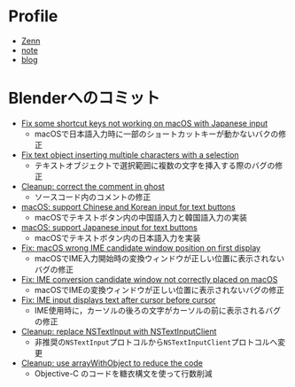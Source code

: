 # Profile

* [Zenn](https://zenn.dev/hzuika)
* [note](https://note.com/hzuika/)
* [blog](https://hzuika.com/blog/)

# Blenderへのコミット

* [Fix some shortcut keys not working on macOS with Japanese input](https://developer.blender.org/rB7336af325937)
  * macOSで日本語入力時に一部のショートカットキーが動かないバクの修正
* [Fix text object inserting multiple characters with a selection](https://developer.blender.org/rB8830cfe54160)
  * テキストオブジェクトで選択範囲に複数の文字を挿入する際のバグの修正 
* [Cleanup: correct the comment in ghost](https://developer.blender.org/rB22bef356aedd)
  * ソースコード内のコメントの修正
* [macOS: support Chinese and Korean input for text buttons](https://developer.blender.org/rB0ef794b5534a)
  * macOSでテキストボタン内の中国語入力と韓国語入力の実装
* [macOS: support Japanese input for text buttons](https://developer.blender.org/rB83e2f8c993dc)
  * macOSでテキストボタン内の日本語入力を実装
* [Fix: macOS wrong IME candidate window position on first display](https://developer.blender.org/rBac1ed19eaefe)
  * macOSでIME入力開始時の変換ウィンドウが正しい位置に表示されないバグの修正
* [Fix: IME conversion candidate window not correctly placed on macOS](https://developer.blender.org/rB2d0b9faaf6ec)
  * macOSでIMEの変換ウィンドウが正しい位置に表示されないバグの修正
* [Fix: IME input displays text after cursor before cursor](https://developer.blender.org/rB32124b940ee6)
  * IME使用時に，カーソルの後ろの文字がカーソルの前に表示されるバグの修正
* [Cleanup: replace NSTextInput with NSTextInputClient](https://developer.blender.org/rB2c6c1b6cc046)
  * 非推奨の`NSTextInput`プロトコルから`NSTextInputClient`プロトコルへ変更
* [Cleanup: use arrayWithObject to reduce the code](https://developer.blender.org/rBc1ba68dd042c)
  * Objective-C のコードを糖衣構文を使って行数削減
